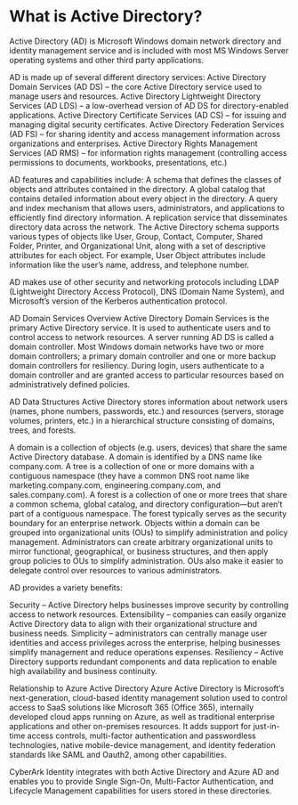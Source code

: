 # What is Active Directory?

Active Directory (AD) is Microsoft Windows domain network directory and identity management service and is included with most MS Windows Server operating systems and other third party applications.

AD is made up of several different directory services:
Active Directory Domain Services (AD DS) – the core Active Directory service used to manage users and resources.
Active Directory Lightweight Directory Services (AD LDS) – a low-overhead version of AD DS for directory-enabled applications.
Active Directory Certificate Services (AD CS) – for issuing and managing digital security certificates.
Active Directory Federation Services (AD FS) – for sharing identity and access management information across organizations and enterprises.
Active Directory Rights Management Services (AD RMS) – for information rights management (controlling access permissions to documents, workbooks, presentations, etc.)

AD features and capabilities include:
A schema that defines the classes of objects and attributes contained in the directory.
A global catalog that contains detailed information about every object in the directory.
A query and index mechanism that allows users, administrators, and applications to efficiently find directory information.
A replication service that disseminates directory data across the network.
The Active Directory schema supports various types of objects like User, Group, Contact, Computer, Shared Folder, Printer, and Organizational Unit, along with a set of descriptive attributes for each object. For example, User Object attributes include information like the user’s name, address, and telephone number.

AD makes use of other security and networking protocols including LDAP (Lightweight Directory Access Protocol), DNS (Domain Name System), and Microsoft’s version of the Kerberos authentication protocol.

AD Domain Services Overview
Active Directory Domain Services is the primary Active Directory service. It is used to authenticate users and to control access to network resources. A server running AD DS is called a domain controller. Most Windows domain networks have two or more domain controllers; a primary domain controller and one or more backup domain controllers for resiliency. During login, users authenticate to a domain controller and are granted access to particular resources based on administratively defined policies.

AD Data Structures
Active Directory stores information about network users (names, phone numbers, passwords, etc.) and resources (servers, storage volumes, printers, etc.) in a hierarchical structure consisting of domains, trees, and forests.

A domain is a collection of objects (e.g. users, devices) that share the same Active Directory database. A domain is identified by a DNS name like company.com.
A tree is a collection of one or more domains with a contiguous namespace (they have a common DNS root name like marketing.company.com, engineering.company.com, and sales.company.com).
A forest is a collection of one or more trees that share a common schema, global catalog, and directory configuration—but aren’t part of a contiguous namespace. The forest typically serves as the security boundary for an enterprise network.
Objects within a domain can be grouped into organizational units (OUs) to simplify administration and policy management. Administrators can create arbitrary organizational units to mirror functional, geographical, or business structures, and then apply group policies to OUs to simplify administration. OUs also make it easier to delegate control over resources to various administrators.

AD provides a variety benefits:

Security – Active Directory helps businesses improve security by controlling access to network resources.
Extensibility – companies can easily organize Active Directory data to align with their organizational structure and business needs.
Simplicity – administrators can centrally manage user identities and access privileges across the enterprise, helping businesses simplify management and reduce operations expenses.
Resiliency – Active Directory supports redundant components and data replication to enable high availability and business continuity.

Relationship to Azure Active Directory
Azure Active Directory is Microsoft’s next-generation, cloud-based identity management solution used to control access to SaaS solutions like Microsoft 365 (Office 365), internally developed cloud apps running on Azure, as well as traditional enterprise applications and other on-premises resources. It adds support for just-in-time access controls, multi-factor authentication and passwordless technologies, native mobile-device management, and identity federation standards like SAML and Oauth2, among other capabilities.

CyberArk Identity integrates with both Active Directory and Azure AD and enables you to provide Single Sign-On, Multi-Factor Authentication, and Lifecycle Management capabilities for users stored in these directories.
